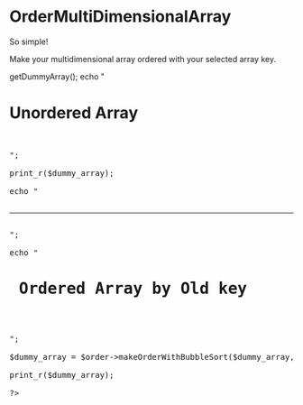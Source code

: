 # OrderMultiDimensionalArray
So simple!

Make your multidimensional array ordered with your selected array key.


<?php

require_once('makeorder.php');

$order = new makeorder();

$dummy_array = $order->getDummyArray();

echo "<h1> Unordered Array </h1> <br> <pre>";

print_r($dummy_array);

echo "<br> <hr> <br>";

echo "<h1> Ordered Array by Old key </h1> <br> <pre>";

$dummy_array = $order->makeOrderWithBubbleSort($dummy_array, 'old');

print_r($dummy_array);

?>
